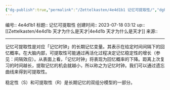 ```yaml
---
{"dg-publish":true,"permalink":"/Zettelkasten/4e4d1b1 记忆可提取性/","dgPassFrontmatter":true}
---
```


编号:: 4e4d1b1
标题:: 记忆可提取性
创建时间:: 2023-07-18 03:12
up:: [[Zettelkasten/4e4d1b 天才为什么是天才\|4e4d1b 天才为什么是天才]]
来源:: 

---
记忆可提取性是对应「记忆时钟」的长期记忆变量。其表示在给定时间间隔下的回忆概率。在大脑内部，可提取性可能通过再活化过程决定记忆稳定性的增长（参见：间隔效应）。从表面上看，「记忆时钟」将表现为回忆概率的下降。距离上次复习的时间越长，提取记忆的机会就越小，所以称之为记忆时钟。我们可以通过遗忘曲线来得到可提取性。

稳定性（S）和可提取性（R）是长期记忆的双组分模型的一部分。